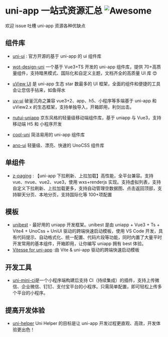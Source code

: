 # uni-app 一站式资源汇总 ![Awesome](https://cdn.rawgit.com/sindresorhus/awesome/d7305f38d29fed78fa85652e3a63e154dd8e8829/media/badge.svg)

欢迎 issue 吐槽 uni-app 资源各种优缺点

## 组件库

- [uni-ui](https://github.com/dcloudio/uni-ui) : 官方开源的基于 uni-app 的 ui 组件库
- [wot-design-uni](https://github.com/Moonofweisheng/wot-design-uni) 一个基于 Vue3+TS 开发的 uni-app 组件库，提供 70+高质量组件，支持暗黑模式、国际化和自定义主题，文档齐全的高质量 UI 库 😍
- [uView UI](https://github.com/umicro/uView) 是 uni-app 生态 star 数最多的 UI 框架，全面的组件和便捷的工具会让您信手拈来，如鱼得水
- [uv-ui](https://github.com/climblee/uv-ui) 破釜沉舟之兼容 vue3+2、app、h5、小程序等多端基于 uni-app 和 uView2.x 的生态框架，支持单独导入，开箱即用，利剑出击。
- [nutui-uniapp](https://github.com/nutui-uniapp/nutui-uniapp) 京东风格的轻量级移动端组件库，基于 uniapp 与 Vue3，支持移动端 H5 和 小程序开发

- [cool-uni](https://github.com/cool-team-official/cool-uni) 简洁易用的 uni-app 组件库
- [ano-ui](https://github.com/ano-ui/ano-ui) 轻量级、漂亮、快速的 UnoCSS 组件库

## 单组件

- [z-paging](https://github.com/SmileZXLee/uni-z-paging) : 【uni-app 下拉刷新、上拉加载】高性能，全平台兼容。支持 vue、nvue、vue2、vue3，使用 wxs+renderjs 实现。支持虚拟列表，支持自定义下拉刷新、上拉加载更多，支持自动管理空数据图、点击返回顶部，支持聊天分页、本地分页，支持国际化等 100+项配置

## 模板

- [unibest](https://github.com/codercup/unibest) - 最好用的 uniapp 开发框架。unibest 是由 uniapp + Vue3 + Ts + Vite4 + UnoCss + UniUI 驱动的跨端快速启动模板，使用 VS Code 开发，具有代码提示、自动格式化、统一配置、代码片段等功能，同时内置了大量平时开发常用的基本组件，开箱即用，让你编写 uniapp 拥有 best 体验。
- [Vitesse for uni-app](https://github.com/uni-helper/vitesse-uni-app) :由 Vite & uni-app 驱动的跨端快速启动模板

## 开发工具

- [uni-mini-ci](https://github.com/Moonofweisheng/uni-mini-ci)是一个小程序端构建后支持 CI（持续集成）的插件，支持上传微信、企业微信、钉钉、支付宝平台的小程序。只需简单配置，即可轻松上传多个平台的小程序。

## 提高开发体验

- [uni-helper](https://github.com/uni-helper) Uni Helper 的目标是让 uni-app 开发过程更直观、高效，开发体验更出色！
